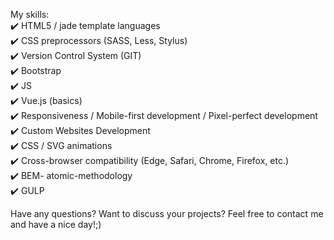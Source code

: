 My skills:  <br>
✔️ HTML5 / jade template languages <br>
✔️ CSS preprocessors (SASS, Less, Stylus)  <br>
✔️ Version Control System (GIT)  <br>
✔️ Bootstrap   <br>
✔️ JS  <br>
✔️ Vue.js (basics)  <br>
✔️ Responsiveness / Mobile-first development / Pixel-perfect development  <br>
✔️ Custom Websites Development  <br>
✔️ CSS / SVG animations <br>
✔️ Cross-browser compatibility (Edge, Safari, Chrome, Firefox, etc.) <br>
✔️ BEM- atomic-methodology  <br>
✔️ GULP  <br>


Have any questions? Want to discuss your projects? 
Feel free to contact me and have a nice day!;)
